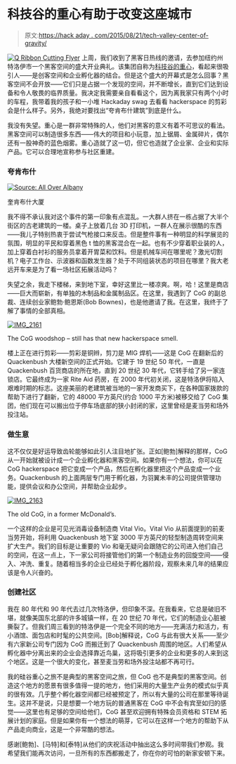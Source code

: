# 科技谷的重心有助于改变这座城市

> 原文:[https://hack aday . com/2015/08/21/tech-valley-center-of-gravity/](https://hackaday.com/2015/08/21/tech-valley-center-of-gravity/)

[![Q Ribbon Cutting Flyer](../Images/c623e747ff53ef00baa379dccb335879.png)](https://hackaday.com/wp-content/uploads/2015/08/q-ribbon-cutting-flyer.png) 上周，我们收到了黑客日热线的邀请，去参加纽约州特洛伊市一个黑客空间的盛大开业典礼。该集团自称为[科技谷的重心](http://www.tvcog.net/)，看起来很吸引人——是创客空间和企业孵化器的结合。但是这个盛大的开幕式是怎么回事？黑客空间不会开放——它们只是占据一个发现的空间，并不断增长，直到它们达到设备和令人敬畏的临界质量。我决定我需要亲自看看这个，因为离我家只有两个小时的车程，我带着我的孩子和一小堆 Hackaday swag 去看看 hackerspace 的剪彩会是什么样子。另外，我绝对要找出“夸肯布什建筑”到底是什么。

我没有失望。重心是一群非常特殊的人，他们对黑客的意义有着不可思议的看法。黑客空间可以制造很多东西——伟大的项目和小玩意，加上锯屑、金属碎片，偶尔还有一股神奇的蓝色烟雾。重心造就了这一切，但它也造就了企业家、企业和实际产品。它可以合理地宣称参与社区重建。

### 夸肯布什

[![Source: All Over Albany](../Images/a408e33d2a1e1ceae27f10af44874b12.png)](https://hackaday.com/wp-content/uploads/2015/08/tvcog_quackenbush_renovation_02-thumb-525x394-20385.jpg) 

奎肯布什大厦

我不得不承认我对这个事件的第一印象有点混乱。一大群人挤在一栋占据了大半个街区的古老建筑的一楼。桌子上放着几台 3D 打印机，一群人在展示很酷的东西——我儿子特别热衷于尝试气枪接口来反击。但是整件事有一种明显的科学展览的氛围，明显的平民和穿着黑色 t 恤的黑客混合在一起。也有不少穿着职业装的人，加上穿着白衬衫的服务员拿着开胃菜和饮料。但是机械车间在哪里呢？激光切割机？电子工作台、示波器和函数发生器？处于不同组装状态的项目在哪里？我大老远开车来是为了看一场社区拓展活动吗？

失望之余，我走下楼梯，来到地下室，幸好这里比一楼凉爽。啊，哈！这里是商店——巨大而崭新，有单独的木制品和金属制品区。在这里，我遇到了 CoG 的副总裁、连续创业家鲍勃·鲍恩斯(Bob Bownes)，也是他邀请了我。在这里，我终于了解了事情的全部真相。

[![IMG_2161](../Images/0396d715d9482f58e9e484b33d3d89fb.png)](https://hackaday.com/wp-content/uploads/2015/08/img_2161.jpg)

The CoG woodshop – still has that new hackerspace smell.

楼上正在进行剪彩——剪彩是铜辫，剪刀是 MIG 焊机——这是 CoG 在翻新后的 Quackenbush 大楼新空间的正式开始。它建于 19 世纪 50 年代，一直是 Quackenbush 百货商店的所在地，直到 20 世纪 30 年代，它转手给了另一家连锁店。它最终成为一家 Rite Aid 药房，在 2000 年代初关闭，这是特洛伊将陷入艰难时期的标志。这座美丽的老建筑被当地的一家开发商买下，在各种国家拨款的帮助下进行了翻新，它的 48000 平方英尺(约合 1000 平方米)被移交给了 CoG 集团，他们现在可以搬出位于停车场底部的狭小封闭的家，这里曾经是麦当劳和场外投注站。

### 做生意

这不仅仅是好运导致齿轮能够如此引人注目地扩张。正如[鲍勃]解释的那样，CoG 从一开始就被设计成一个企业孵化器和黑客空间。如果你有一个想法，你可以在 CoG hackerspace 把它变成一个产品，然后在孵化器里把这个产品变成一个业务。Quackenbush 的上面两层专门用于孵化器，为羽翼未丰的公司提供管理功能，提供会议和办公空间，并帮助企业起步。

[![IMG_2163](../Images/3644920c0eb6545c42b71646b2f2dc49.png)](https://hackaday.com/wp-content/uploads/2015/08/img_2163.jpg)

The old CoG, in a former McDonald’s.

一个这样的企业是可见光消毒设备制造商 Vital Vio。Vital Vio 从前面提到的前麦当劳开始，将利用 Quackenbush 地下室 3000 平方英尺的轻型制造周转空间来扩大生产。我们的目标是让重要的 Vio 和毫无疑问会跟随它的公司进入他们自己的空间，在这一点上，下一家公司将接管他们的第一个制造业务的回旋空间——侵入、冲洗、重复。随着相当多的企业已经处于孵化器阶段，观察未来几年的结果应该是令人兴奋的。

### 创建社区

我在 80 年代和 90 年代去过几次特洛伊，但印象不深。在我看来，它总是破旧不堪，就像美国东北部的许多城镇一样，在 20 世纪 70 年代，它们的制造业心脏被撕裂了。但我们周三看到的特洛伊是一个完全不同的地方——充满活力和活力，有小酒馆、面包店和时髦的公共空间。[Bob]解释说，CoG 与此有很大关系——至少有六家新公司专门因为 CoG 而搬迁到了 Quackenbush 周围的地区。人们希望从孵化器中分离出来的企业会选择靠近鸟巢，这将吸引更多的企业和更多的人来到这个地区。这是一个很大的变化，甚至麦当劳和场外投注站都不再可行。

我的硅谷重心之旅不是典型的黑客空间之旅，但 CoG 也不是典型的黑客空间。创造这个地方的愿景有很多值得一提的地方，他们采用的大量生产业务的模式似乎真的很有效。几乎整个孵化器空间都已经被预定了，所以有大量的公司在那里等待诞生。这并不是说，只是想要一个地方玩的普通黑客在 CoG 中不会有宾至如归的感觉——这里也有足够的空间给他们，CoG 甚至欢迎拥有特殊会员资格和 STEM 拓展计划的家庭。但是如果你有一个想法的萌芽，它可以在这样一个地方的帮助下从产品走向商业，这是一个非常酷的想法。

感谢[鲍勃]、[马特]和[泰特]从他们的庆祝活动中抽出这么多时间带我们参观。我希望我们能再次访问，一旦所有的东西都搬走了，你在你的可怕的新家安顿下来。